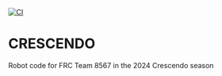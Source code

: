 [![CI](https://github.com/ultraviolet8567/Crescendo/actions/workflows/main.yml/badge.svg)](https://github.com/ultraviolet8567/Crescendo/actions/workflows/main.yml)

# CRESCENDO
Robot code for FRC Team 8567 in the 2024 Crescendo season
